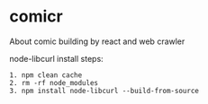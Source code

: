 # comicr
About comic building by react and web crawler

node-libcurl
install steps:
```linux
1. npm clean cache
2. rm -rf node_modules
3. npm install node-libcurl --build-from-source
```
